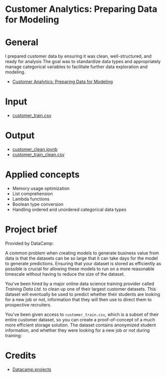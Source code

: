 # Customer Analytics: Preparing Data for Modeling

# General

I prepared customer data by ensuring it was clean, well-structured, and ready for analysis
The goal was to standardize data types and appropriately manage categorical variables to facilitate further data exploration and modeling.

- [Customer Analytics: Preparing Data for Modeling](https://app.datacamp.com/learn/projects/customer_analytics_preparing_data_for_modeling)

# Input
- [customer_train.csv](./customer_train.csv)

# Output
- [customer_clean.ipynb](./customer_clean.ipynb)
- [customer_train_clean.csv](./customer_train_clean.csv)

# Applied concepts

- Memory usage optimization
- List comprehension
- Lambda functions
- Boolean type conversion
- Handling ordered and unordered categorical data types

# Project brief

Provided by DataCamp:

A common problem when creating models to generate business value from data is that the datasets can be so large that it can take days for the model to generate predictions. Ensuring that your dataset is stored as efficiently as possible is crucial for allowing these models to run on a more reasonable timescale without having to reduce the size of the dataset.

You've been hired by a major online data science training provider called *Training Data Ltd.* to clean up one of their largest customer datasets. This dataset will eventually be used to predict whether their students are looking for a new job or not, information that they will then use to direct them to prospective recruiters.

You've been given access to `customer_train.csv`, which is a subset of their entire customer dataset, so you can create a proof-of-concept of a much more efficient storage solution. The dataset contains anonymized student information, and whether they were looking for a new job or not during training:

# Credits
- [Datacamp projects](https://app.datacamp.com/learn/projects/)
